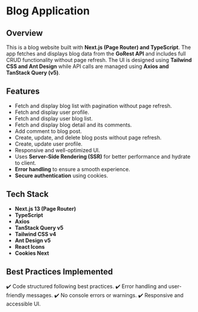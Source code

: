 # Blog Application

## Overview

This is a blog website built with **Next.js (Page Router) and TypeScript**. The app fetches and displays blog data from the **GoRest API** and includes full CRUD functionality without page refresh. The UI is designed using **Tailwind CSS and Ant Design** while API calls are managed using **Axios and TanStack Query (v5)**.

## Features

- Fetch and display blog list with pagination without page refresh.
- Fetch and display user profile.
- Fetch and display user blog list.
- Fetch and display blog detail and its comments.
- Add comment to blog post.
- Create, update, and delete blog posts without page refresh.
- Create, update user profile.
- Responsive and well-optimized UI.
- Uses **Server-Side Rendering (SSR)** for better performance and hydrate to client.
- **Error handling** to ensure a smooth experience.
- **Secure authentication** using cookies.

## Tech Stack

- **Next.js 13 (Page Router)**
- **TypeScript**
- **Axios**
- **TanStack Query v5**
- **Tailwind CSS v4**
- **Ant Design v5**
- **React Icons**
- **Cookies Next**

## Best Practices Implemented

✔️ Code structured following best practices.
✔️ Error handling and user-friendly messages.
✔️ No console errors or warnings.
✔️ Responsive and accessible UI.
